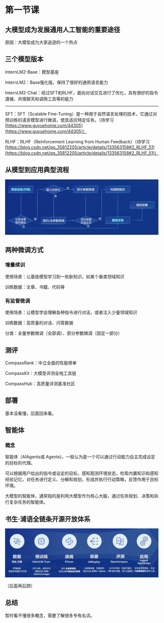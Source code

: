 # 第一节课

## 大模型成为发展通用人工智能的重要途径

原因：大模型成为大家追逐的一个热点

## 三个模型版本

InternLM2-Base：模型基座

InternLM2：Base强化版，保持了很好的通用语言能力

InternLM2-Chat：经过SFT和RLHF，面向对话交互进行了优化，具有很好的指令遵循、共情聊天和调用工具等的能力

---

SFT：SFT（Scalable Fine-Tuning）是一种用于自然语言处理的技术，它通过对预训练的语言模型进行微调，使其适应特定任务。（待学习 [https://www.guyuehome.com/44305](https://www.guyuehome.com/44305)）

RLHF：RLHF（Reinforcement Learning from Human Feedback）（待学习 [https://blog.csdn.net/qq_35812205/article/details/133563158#2_RLHF_51](https://blog.csdn.net/qq_35812205/article/details/133563158#2_RLHF_51)）

## 从模型到应用典型流程

![1711891966945](image/第一节课/1711891966945.png)

## 两种微调方式

### 增量续训

使用场景：让基座模型学习到一些新知识，如某个垂类领域知识

训练数据：文章、书籍、代码等

### 有监督微调

使用场景：让模型学会理解各种指令进行对话，或者注入少量领域知识

训练数据：高质量的对话、问答数据

分类：全量参数微调（全部调）、部分参数微调（固定一部分）

## 测评

CompassRank：中立全面的性能榜单

CompassKit：大模型评测全栈工具链

CompassHub：高质量评测基准社区

## 部署

基本没看懂，后面回来看。

## 智能体

### 概念

智能体（AIAgents或 Agents)，一般认为是一个可以通过行动能力自主完成设定的目标的代理。

可以根据用户给出的指令或设定的目标，感知观测环境状态，检索内置知识和感知经验记忆，对任务进行定义、分解和规划，形成并执行行动策略，反馈作用于目标环境。

大模型的智能体，通常指的是利用大模型作为核心大脑，通过任务规划、决策和执行复杂任务的智能体。

## 书生·浦语全链条开源开放体系

![1711893309639](image/第一节课/1711893309639.png)

（后面再后顾）

## 总结

暂时看不懂很多概念，需要了解很多专有名词。
